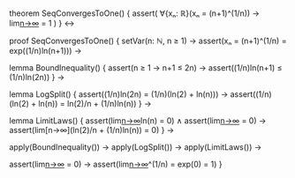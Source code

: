 theorem SeqConvergesToOne() {
  assert(
    ∀{xₙ: ℝ}(xₙ = (n+1)^(1/n)) → 
    lim[n→∞](xₙ) = 1
  )
} ↔

proof SeqConvergesToOne() {
  setVar(n: ℕ, n ≥ 1) →
  assert(xₙ = (n+1)^(1/n) = exp((1/n)ln(n+1))) →
  
  lemma BoundInequality() {
    assert(n ≥ 1 → n+1 ≤ 2n) →
    assert((1/n)ln(n+1) ≤ (1/n)ln(2n))
  } →
  
  lemma LogSplit() {
    assert((1/n)ln(2n) = (1/n)(ln(2) + ln(n))) →
    assert((1/n)(ln(2) + ln(n)) = ln(2)/n + (1/n)ln(n))
  } →
  
  lemma LimitLaws() {
    assert(lim[n→∞](1/n)ln(n) = 0) ∧
    assert(lim[n→∞](1/n) = 0) →
    assert(lim[n→∞](ln(2)/n + (1/n)ln(n)) = 0)
  } →
  
  apply(BoundInequality()) →
  apply(LogSplit()) →
  apply(LimitLaws()) →
  
  assert(lim[n→∞]((1/n)ln(n+1)) = 0) →
  assert(lim[n→∞](n+1)^(1/n) = exp(0) = 1)
}